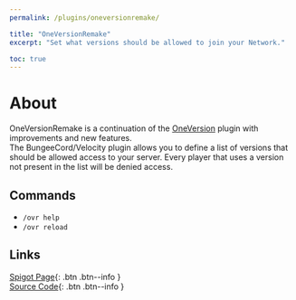 ```yaml
---
permalink: /plugins/oneversionremake/

title: "OneVersionRemake"
excerpt: "Set what versions should be allowed to join your Network."

toc: true
---
```


# About
OneVersionRemake is a continuation of the [OneVersion](https://github.com/johnnywoof/OneVersion) plugin with improvements and new features.  
The BungeeCord/Velocity plugin allows you to define a list of versions that should be allowed access to your server. Every player that uses a version not present in the list will be denied access.

## Commands
- `/ovr help`
- `/ovr reload`

## Links

[<i class="fas fa-faucet"></i> Spigot Page](https://www.spigotmc.org/resources/71727){: .btn .btn--info }  
[<i class="fab fa-github"></i> Source Code](https://github.com/Andre601/OneVersionRemake){: .btn .btn--info }